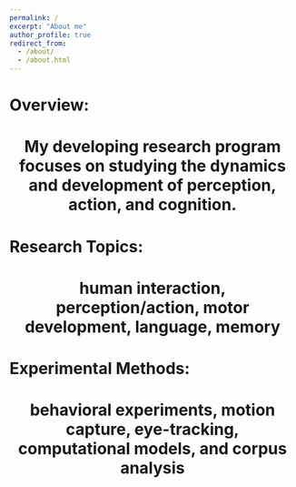 ```yaml
---
permalink: /
excerpt: "About me"
author_profile: true
redirect_from: 
  - /about/
  - /about.html
---
```




Overview:
======

<h1><center> My developing research program focuses on studying the dynamics and development of perception, action, and cognition.</center></h1>

Research Topics:
======

<h1><center> human interaction, perception/action, motor development, language, memory</center></h1>

Experimental Methods:
======

<h1><center> behavioral experiments, motion capture, eye-tracking, computational models, and corpus analysis</center></h1>





